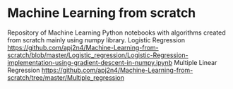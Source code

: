 # Machine Learning from scratch
Repository of Machine Learning Python notebooks with algorithms created from scratch mainly using numpy library.
Logistic Regression https://github.com/apj2n4/Machine-Learning-from-scratch/blob/master/Logistic_regression/Logistic-Regression-implementation-using-gradient-descent-in-numpy.ipynb
Multiple Linear Regression https://github.com/apj2n4/Machine-Learning-from-scratch/tree/master/Multiple_regression
